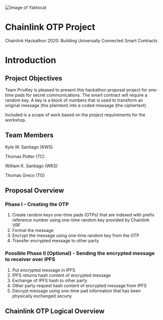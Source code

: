 ![Image of Yaktocat](https://github.com/kwsantiago/Chainlink-OTP/blob/master/images/otp.jpeg)


# Chainlink OTP Project

Chainlink Hackathon 2020: Building Universally Connected Smart Contracts

# Introduction

## Project Objectives

Team PrivKey is pleased to present this hackathon proposal project for one-time pads for secret communications. The smart contract will require a random key. A key is a block of numbers that is used to transform an original message (the plaintext) into a coded message (the ciphertext).

Included is a scope of work based on the project requirements for the workshop.

## Team Members

Kyle W. Santiago (KWS)

Thomas Potter (TC)

William K. Santiago (WKS)

Thomas Greco (TG)

## Proposal Overview

### Phase I - Creating the OTP

1. Create random keys one-time pads (OTPs) that are indexed with prefix reference number using one-time random key provided by Chainlink VRF
2. Format the message
3. Encrypt the message using one-time random key from the OTP
4. Transfer encrypted message to other party

### Possible Phase II (Optional) - Sending the encrypted message to receiver over IPFS

1. Put encrypted message in IPFS
2. IPFS returns hash content of encrypted message
3. Exchange of IPFS hash to other party
4. Other party request hash content of encrypted message from IPFS
5. Decrypt message using one-time pad information that has been physically exchanged securly

## Chainlink OTP Logical Overview
